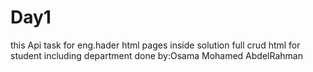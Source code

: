 # Day1
this Api task for eng.hader
html pages inside solution
full crud html for student including department
done by:Osama Mohamed AbdelRahman
